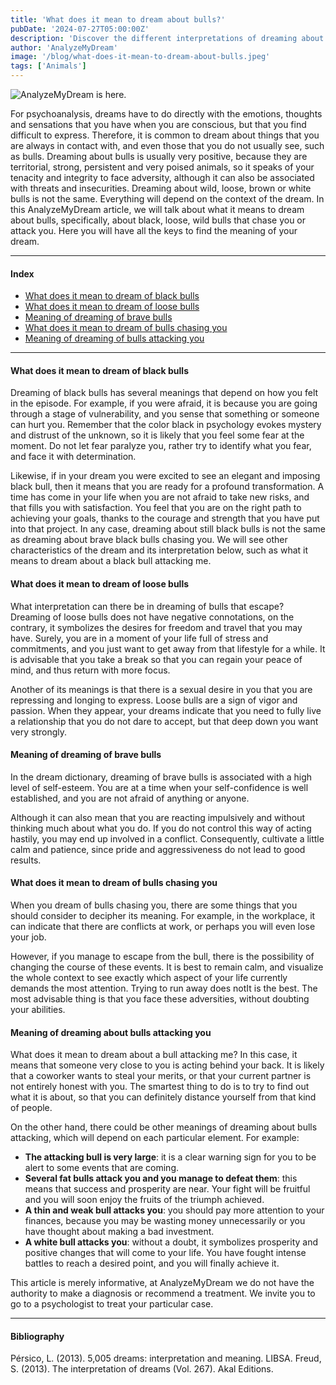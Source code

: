 ```yaml
---
title: 'What does it mean to dream about bulls?'
pubDate: '2024-07-27T05:00:00Z'
description: 'Discover the different interpretations of dreaming about bulls, from strength and tenacity to threats and insecurities.'
author: 'AnalyzeMyDream'
image: '/blog/what-does-it-mean-to-dream-about-bulls.jpeg'
tags: ['Animals']
---
```


![AnalyzeMyDream is here.](/blog/what-does-it-mean-to-dream-about-bulls.jpeg)

For psychoanalysis, dreams have to do directly with the emotions, thoughts and sensations that you have when you are conscious, but that you find difficult to express. Therefore, it is common to dream about things that you are always in contact with, and even those that you do not usually see, such as bulls. Dreaming about bulls is usually very positive, because they are territorial, strong, persistent and very poised animals, so it speaks of your tenacity and integrity to face adversity, although it can also be associated with threats and insecurities. Dreaming about wild, loose, brown or white bulls is not the same. Everything will depend on the context of the dream. In this AnalyzeMyDream article, we will talk about what it means to dream about bulls, specifically, about black, loose, wild bulls that chase you or attack you. Here you will have all the keys to find the meaning of your dream.

---

#### Index

- [What does it mean to dream of black bulls](#what-does-it-mean-to-dream-of-black-bulls)
- [What does it mean to dream of loose bulls](#what-does-it-mean-to-dream-of-loose-bulls)
- [Meaning of dreaming of brave bulls](#meaning-of-dreaming-of-brave-bulls)
- [What does it mean to dream of bulls chasing you](#what-does-it-mean-to-dream-of-bulls-chasing-you)
- [Meaning of dreaming of bulls attacking you](#meaning-of-dreaming-of-bulls-attacking-you)

---

#### What does it mean to dream of black bulls

Dreaming of black bulls has several meanings that depend on how you felt in the episode. For example, if you were afraid, it is because you are going through a stage of vulnerability, and you sense that something or someone can hurt you. Remember that the color black in psychology evokes mystery and distrust of the unknown, so it is likely that you feel some fear at the moment. Do not let fear paralyze you, rather try to identify what you fear, and face it with determination.

Likewise, if in your dream you were excited to see an elegant and imposing black bull, then it means that you are ready for a profound transformation. A time has come in your life when you are not afraid to take new risks, and that fills you with satisfaction. You feel that you are on the right path to achieving your goals, thanks to the courage and strength that you have put into that project. In any case, dreaming about still black bulls is not the same as dreaming about brave black bulls chasing you. We will see other characteristics of the dream and its interpretation below, such as what it means to dream about a black bull attacking me.

#### What does it mean to dream of loose bulls

What interpretation can there be in dreaming of bulls that escape? Dreaming of loose bulls does not have negative connotations, on the contrary, it symbolizes the desires for freedom and travel that you may have. Surely, you are in a moment of your life full of stress and commitments, and you just want to get away from that lifestyle for a while. It is advisable that you take a break so that you can regain your peace of mind, and thus return with more focus.

Another of its meanings is that there is a sexual desire in you that you are repressing and longing to express. Loose bulls are a sign of vigor and passion. When they appear, your dreams indicate that you need to fully live a relationship that you do not dare to accept, but that deep down you want very strongly.

#### Meaning of dreaming of brave bulls

In the dream dictionary, dreaming of brave bulls is associated with a high level of self-esteem. You are at a time when your self-confidence is well established, and you are not afraid of anything or anyone. 

Although it can also mean that you are reacting impulsively and without thinking much about what you do. If you do not control this way of acting hastily, you may end up involved in a conflict. Consequently, cultivate a little calm and patience, since pride and aggressiveness do not lead to good results. 

#### What does it mean to dream of bulls chasing you

When you dream of bulls chasing you, there are some things that you should consider to decipher its meaning. For example, in the workplace, it can indicate that there are conflicts at work, or perhaps you will even lose your job. 

However, if you manage to escape from the bull, there is the possibility of changing the course of these events. It is best to remain calm, and visualize the whole context to see exactly which aspect of your life currently demands the most attention. Trying to run away does notIt is the best. The most advisable thing is that you face these adversities, without doubting your abilities.

#### Meaning of dreaming about bulls attacking you

What does it mean to dream about a bull attacking me? In this case, it means that someone very close to you is acting behind your back. It is likely that a coworker wants to steal your merits, or that your current partner is not entirely honest with you. The smartest thing to do is to try to find out what it is about, so that you can definitely distance yourself from that kind of people.

On the other hand, there could be other meanings of dreaming about bulls attacking, which will depend on each particular element. For example:

- **The attacking bull is very large**: it is a clear warning sign for you to be alert to some events that are coming.
- **Several fat bulls attack you and you manage to defeat them**: this means that success and prosperity are near. Your fight will be fruitful and you will soon enjoy the fruits of the triumph achieved.
- **A thin and weak bull attacks you**: you should pay more attention to your finances, because you may be wasting money unnecessarily or you have thought about making a bad investment.
- **A white bull attacks you**: without a doubt, it symbolizes prosperity and positive changes that will come to your life. You have fought intense battles to reach a desired point, and you will finally achieve it.

This article is merely informative, at AnalyzeMyDream we do not have the authority to make a diagnosis or recommend a treatment. We invite you to go to a psychologist to treat your particular case.

---

#### Bibliography

Pérsico, L. (2013). 5,005 dreams: interpretation and meaning. LIBSA. 
Freud, S. (2013). The interpretation of dreams (Vol. 267). Akal Editions.